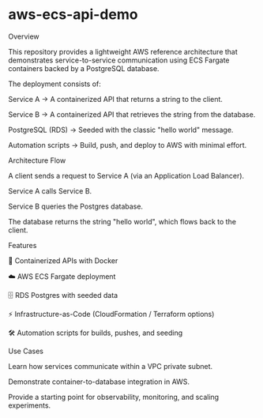 # aws-ecs-api-demo

Overview

This repository provides a lightweight AWS reference architecture that demonstrates service-to-service communication using ECS Fargate containers backed by a PostgreSQL database.


The deployment consists of:

Service A → A containerized API that returns a string to the client.

Service B → A containerized API that retrieves the string from the database.

PostgreSQL (RDS) → Seeded with the classic "hello world" message.

Automation scripts → Build, push, and deploy to AWS with minimal effort.

Architecture Flow

A client sends a request to Service A (via an Application Load Balancer).

Service A calls Service B.

Service B queries the Postgres database.

The database returns the string "hello world", which flows back to the client.


Features

🐳 Containerized APIs with Docker

☁️ AWS ECS Fargate deployment

🗄️ RDS Postgres with seeded data

⚡ Infrastructure-as-Code (CloudFormation / Terraform options)

🛠️ Automation scripts for builds, pushes, and seeding


Use Cases

Learn how services communicate within a VPC private subnet.

Demonstrate container-to-database integration in AWS.

Provide a starting point for observability, monitoring, and scaling experiments.
